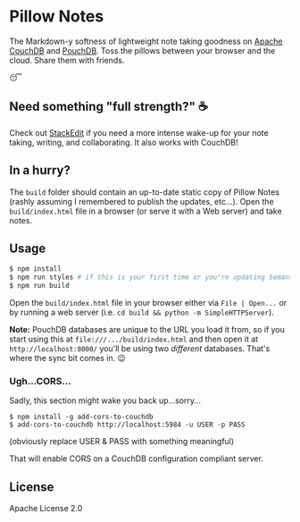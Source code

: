 # Pillow Notes

The Markdown-y softness of lightweight note taking goodness on
[Apache CouchDB](http://couchdb.apache.org/) and [PouchDB](http://pouchdb.com/).
Toss the pillows between your browser and the cloud. Share them
with friends.

:sleeping:

## Need something "full strength?" :coffee:
Check out [StackEdit](http://github.com/benweet/stackedit) if you need a more intense wake-up for your note taking,
writing, and collaborating. It also works with CouchDB!

## In a hurry?

The `build` folder should contain an up-to-date static copy of Pillow Notes
(rashly assuming I remembered to publish the updates, etc...). Open the
`build/index.html` file in a browser (or serve it with a Web server) and take notes.

## Usage

```bash
$ npm install
$ npm run styles # if this is your first time or you're updating Semantic-UI
$ npm run build
```

Open the `build/index.html` file in your browser either via `File | Open...` or
by running a web server (i.e. `cd build && python -m SimpleHTTPServer`).

**Note:** PouchDB databases are unique to the URL you load it from, so if
you start using this at `file:///.../build/index.html` and then open it at
`http://localhost:8000/` you'll be using two *different* databases. That's
where the sync bit comes in. :wink:

### Ugh...CORS...

Sadly, this section might wake you back up...sorry...

```
$ npm install -g add-cors-to-couchdb
$ add-cors-to-couchdb http://localhost:5984 -u USER -p PASS
```
(obviously replace USER & PASS with something meaningful)

That will enable CORS on a CouchDB configuration compliant server.

## License

Apache License 2.0
